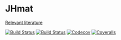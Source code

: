# JHmat


[Relevant literature](http://www.hmatrix.org/literature.html)

[![Build Status](https://travis-ci.com/pierzy/JHmat.jl.svg?branch=master)](https://travis-ci.com/pierzy/JHmat.jl)
[![Build Status](https://ci.appveyor.com/api/projects/status/github/pierzy/JHmat.jl?svg=true)](https://ci.appveyor.com/project/pierzy/JHmat-jl)
[![Codecov](https://codecov.io/gh/pierzy/JHmat.jl/branch/master/graph/badge.svg)](https://codecov.io/gh/pierzy/JHmat.jl)
[![Coveralls](https://coveralls.io/repos/github/pierzy/JHmat.jl/badge.svg?branch=master)](https://coveralls.io/github/pierzy/JHmat.jl?branch=master)

